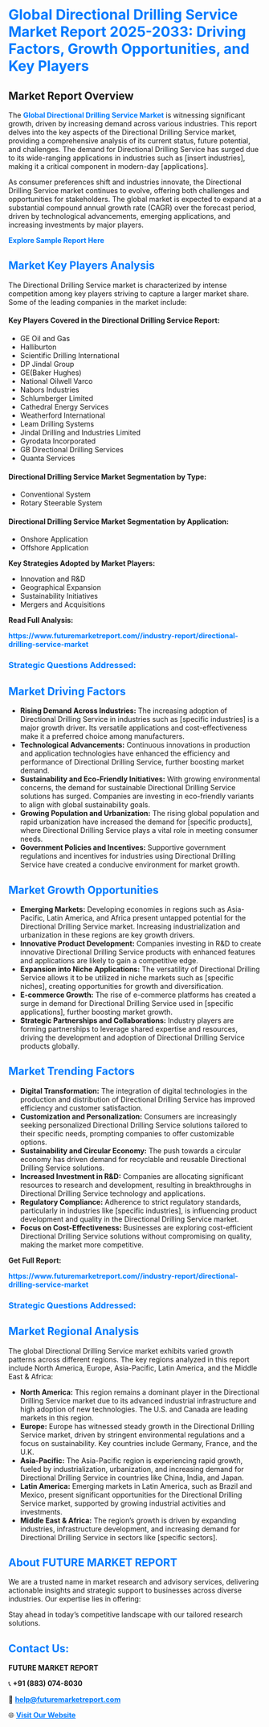 <h1 style="color: #007BFF;">Global Directional Drilling Service Market Report 2025-2033: Driving Factors, Growth Opportunities, and Key Players</h1>

<section id="overview">
<h2>Market Report Overview</h2>
<p>The <a href="https://www.futuremarketreport.com//industry-report/directional-drilling-service-market" style="color: #007BFF; text-decoration: none;"><strong>Global Directional Drilling Service Market</strong></a> is witnessing significant growth, driven by increasing demand across various industries. This report delves into the key aspects of the Directional Drilling Service market, providing a comprehensive analysis of its current status, future potential, and challenges. The demand for Directional Drilling Service has surged due to its wide-ranging applications in industries such as [insert industries], making it a critical component in modern-day [applications].</p>
<p>As consumer preferences shift and industries innovate, the Directional Drilling Service market continues to evolve, offering both challenges and opportunities for stakeholders. The global market is expected to expand at a substantial compound annual growth rate (CAGR) over the forecast period, driven by technological advancements, emerging applications, and increasing investments by major players.</p>
</section>

<section id="overview">
<p><a href="https://www.futuremarketreport.com//request-sample/reportId=52173" style="color: #007BFF; text-decoration: none;"><strong>Explore Sample Report Here</strong></a></p>
</section>

<section id="key-players">
<h2 style="color: #007BFF;">Market Key Players Analysis</h2>
<p>The Directional Drilling Service market is characterized by intense competition among key players striving to capture a larger market share. Some of the leading companies in the market include:</p>
<h4>Key Players Covered in the Directional Drilling Service Report:</h4>
<ul><li>GE Oil and Gas</li><li>Halliburton</li><li>Scientific Drilling International</li><li>DP Jindal Group</li><li>GE(Baker Hughes)</li><li>National Oilwell Varco</li><li>Nabors Industries</li><li>Schlumberger Limited</li><li>Cathedral Energy Services</li><li>Weatherford International</li><li>Leam Drilling Systems</li><li>Jindal Drilling and Industries Limited</li><li>Gyrodata Incorporated</li><li>GB Directional Drilling Services</li><li>Quanta Services</li></ul>
<h4>Directional Drilling Service Market Segmentation by Type:</h4>
<ul><li>Conventional System</li><li>Rotary Steerable System</li></ul>

<h4>Directional Drilling Service Market Segmentation by Application:</h4>
<ul><li>Onshore Application</li><li>Offshore Application</li></ul>
<p><strong>Key Strategies Adopted by Market Players:</strong></p>
<ul>
<li>Innovation and R&D</li>
<li>Geographical Expansion</li>
<li>Sustainability Initiatives</li>
<li>Mergers and Acquisitions</li>
</ul>
</section>

<section>
<p><strong>Read Full Analysis: </strong></p><a href="https://www.futuremarketreport.com//industry-report/directional-drilling-service-market" style="color: #007BFF; text-decoration: none;"><strong>https://www.futuremarketreport.com//industry-report/directional-drilling-service-market</strong></a>
<h3 style="color: #007BFF;">Strategic Questions Addressed:</h3>
</section>

<section id="driving-factors">
<h2 style="color: #007BFF;">Market Driving Factors</h2>
<ul>
<li><strong>Rising Demand Across Industries:</strong> The increasing adoption of Directional Drilling Service in industries such as [specific industries] is a major growth driver. Its versatile applications and cost-effectiveness make it a preferred choice among manufacturers.</li>
<li><strong>Technological Advancements:</strong> Continuous innovations in production and application technologies have enhanced the efficiency and performance of Directional Drilling Service, further boosting market demand.</li>
<li><strong>Sustainability and Eco-Friendly Initiatives:</strong> With growing environmental concerns, the demand for sustainable Directional Drilling Service solutions has surged. Companies are investing in eco-friendly variants to align with global sustainability goals.</li>
<li><strong>Growing Population and Urbanization:</strong> The rising global population and rapid urbanization have increased the demand for [specific products], where Directional Drilling Service plays a vital role in meeting consumer needs.</li>
<li><strong>Government Policies and Incentives:</strong> Supportive government regulations and incentives for industries using Directional Drilling Service have created a conducive environment for market growth.</li>
</ul>
</section>

<section id="growth-opportunities">
<h2 style="color: #007BFF;">Market Growth Opportunities</h2>
<ul>
<li><strong>Emerging Markets:</strong> Developing economies in regions such as Asia-Pacific, Latin America, and Africa present untapped potential for the Directional Drilling Service market. Increasing industrialization and urbanization in these regions are key growth drivers.</li>
<li><strong>Innovative Product Development:</strong> Companies investing in R&D to create innovative Directional Drilling Service products with enhanced features and applications are likely to gain a competitive edge.</li>
<li><strong>Expansion into Niche Applications:</strong> The versatility of Directional Drilling Service allows it to be utilized in niche markets such as [specific niches], creating opportunities for growth and diversification.</li>
<li><strong>E-commerce Growth:</strong> The rise of e-commerce platforms has created a surge in demand for Directional Drilling Service used in [specific applications], further boosting market growth.</li>
<li><strong>Strategic Partnerships and Collaborations:</strong> Industry players are forming partnerships to leverage shared expertise and resources, driving the development and adoption of Directional Drilling Service products globally.</li>
</ul>
</section>

<section id="trending-factors">
<h2 style="color: #007BFF;">Market Trending Factors</h2>
<ul>
<li><strong>Digital Transformation:</strong> The integration of digital technologies in the production and distribution of Directional Drilling Service has improved efficiency and customer satisfaction.</li>
<li><strong>Customization and Personalization:</strong> Consumers are increasingly seeking personalized Directional Drilling Service solutions tailored to their specific needs, prompting companies to offer customizable options.</li>
<li><strong>Sustainability and Circular Economy:</strong> The push towards a circular economy has driven demand for recyclable and reusable Directional Drilling Service solutions.</li>
<li><strong>Increased Investment in R&D:</strong> Companies are allocating significant resources to research and development, resulting in breakthroughs in Directional Drilling Service technology and applications.</li>
<li><strong>Regulatory Compliance:</strong> Adherence to strict regulatory standards, particularly in industries like [specific industries], is influencing product development and quality in the Directional Drilling Service market.</li>
<li><strong>Focus on Cost-Effectiveness:</strong> Businesses are exploring cost-efficient Directional Drilling Service solutions without compromising on quality, making the market more competitive.</li>
</ul>
</section>

<section>
<p><strong>Get Full Report: </strong></p><a href="https://www.futuremarketreport.com//industry-report/directional-drilling-service-market" style="color: #007BFF; text-decoration: none;"><strong>https://www.futuremarketreport.com//industry-report/directional-drilling-service-market</strong></a>
<h3 style="color: #007BFF;">Strategic Questions Addressed:</h3>
</section>


<section id="regional-analysis">
<h2 style="color: #007BFF;">Market Regional Analysis</h2>
<p>The global Directional Drilling Service market exhibits varied growth patterns across different regions. The key regions analyzed in this report include North America, Europe, Asia-Pacific, Latin America, and the Middle East & Africa:</p>
<ul>
<li><strong>North America:</strong> This region remains a dominant player in the Directional Drilling Service market due to its advanced industrial infrastructure and high adoption of new technologies. The U.S. and Canada are leading markets in this region.</li>
<li><strong>Europe:</strong> Europe has witnessed steady growth in the Directional Drilling Service market, driven by stringent environmental regulations and a focus on sustainability. Key countries include Germany, France, and the U.K.</li>
<li><strong>Asia-Pacific:</strong> The Asia-Pacific region is experiencing rapid growth, fueled by industrialization, urbanization, and increasing demand for Directional Drilling Service in countries like China, India, and Japan.</li>
<li><strong>Latin America:</strong> Emerging markets in Latin America, such as Brazil and Mexico, present significant opportunities for the Directional Drilling Service market, supported by growing industrial activities and investments.</li>
<li><strong>Middle East & Africa:</strong> The region’s growth is driven by expanding industries, infrastructure development, and increasing demand for Directional Drilling Service in sectors like [specific sectors].</li>
</ul>
</section>

<footer>
<h2 style="color: #007BFF;">About FUTURE MARKET REPORT</h2>
<p>We are a trusted name in market research and advisory services, delivering actionable insights and strategic support to businesses across diverse industries. Our expertise lies in offering:</p>

<p>Stay ahead in today’s competitive landscape with our tailored research solutions.</p>

<h2 style="color: #007BFF;">Contact Us:</h2>
<p><strong>FUTURE MARKET REPORT</strong></p>
<p>📞 <strong>+91 (883) 074-8030</strong></p>
<p>📧 <strong><a href="mailto:help@futuremarketreport.com" style="color: #007BFF;">help@futuremarketreport.com</a></strong></p>
<p>🌐 <strong><a href="https://www.futuremarketreport.com/" style="color: #007BFF;">Visit Our Website</a></strong></p>
</footer>